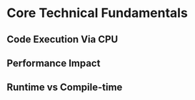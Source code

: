 # Core Technical Fundamentals

## **Code Execution Via CPU**

## **Performance Impact**

## **Runtime vs Compile-time**
